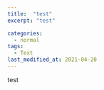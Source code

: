 ```yaml
---
title:  "test"
excerpt: "test"

categories:
  - normal
tags:
  - Text
last_modified_at: 2021-04-20
---
```


test